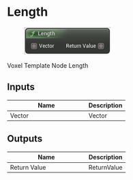 # Length

<div align="left" data-full-width="false"><figure><img src="../../../../.gitbook/assets/length (1).png" alt=""><figcaption></figcaption></figure></div>

Voxel Template Node Length

## Inputs

<table><thead><tr><th width="170">Name</th><th>Description</th></tr></thead><tbody><tr><td>Vector</td><td>Vector</td></tr></tbody></table>

## Outputs

<table><thead><tr><th width="170">Name</th><th>Description</th></tr></thead><tbody><tr><td>Return Value</td><td>ReturnValue</td></tr></tbody></table>

